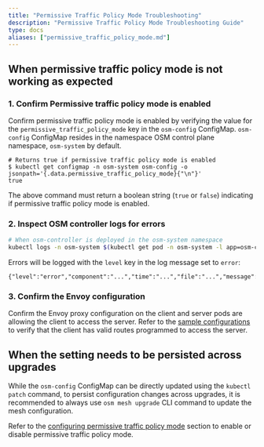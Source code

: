 ```yaml
---
title: "Permissive Traffic Policy Mode Troubleshooting"
description: "Permissive Traffic Policy Mode Troubleshooting Guide"
type: docs
aliases: ["permissive_traffic_policy_mode.md"]
---
```


## When permissive traffic policy mode is not working as expected

### 1. Confirm Permissive traffic policy mode is enabled

Confirm permissive traffic policy mode is enabled by verifying the value for the `permissive_traffic_policy_mode` key in the `osm-config` ConfigMap. `osm-config` ConfigMap resides in the namespace OSM control plane namespace, `osm-system` by default.

```console
# Returns true if permissive traffic policy mode is enabled
$ kubectl get configmap -n osm-system osm-config -o jsonpath='{.data.permissive_traffic_policy_mode}{"\n"}'
true
```

The above command must return a boolean string (`true` or `false`) indicating if permissive traffic policy mode is enabled.

### 2. Inspect OSM controller logs for errors

```bash
# When osm-controller is deployed in the osm-system namespace
kubectl logs -n osm-system $(kubectl get pod -n osm-system -l app=osm-controller -o jsonpath='{.items[0].metadata.name}')
```

Errors will be logged with the `level` key in the log message set to `error`:
```console
{"level":"error","component":"...","time":"...","file":"...","message":"..."}
```

### 3. Confirm the Envoy configuration

Confirm the Envoy proxy configuration on the client and server pods are allowing the client to access the server. Refer to the [sample configurations](https://github.com/openservicemesh/osm/blob/main/docs/wip/traffic/permissive_traffic_policy_mode.md#envoy-configurations) to verify that the client has valid routes programmed to access the server.

## When the setting needs to be persisted across upgrades

While the `osm-config` ConfigMap can be directly updated using the `kubectl patch` command, to persist configuration changes across upgrades, it is recommended to always use `osm mesh upgrade` CLI command to update the mesh configuration.

Refer to the [configuring permissive traffic policy mode](https://github.com/openservicemesh/osm/blob/main/docs/wip/traffic/permissive_traffic_policy_mode.md#configuring-permissive-traffic-policy-mode) section to enable or disable permissive traffic policy mode.